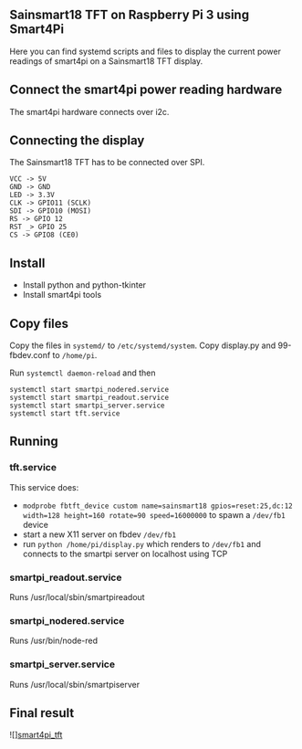 ## Sainsmart18 TFT on Raspberry Pi 3 using Smart4Pi

Here you can find systemd scripts and files to display the current
power readings of smart4pi on a Sainsmart18 TFT display.

## Connect the smart4pi power reading hardware
The smart4pi hardware connects over i2c.

## Connecting the display
The Sainsmart18 TFT has to be connected over SPI.

    VCC -> 5V
    GND -> GND
    LED -> 3.3V
    CLK -> GPIO11 (SCLK)
    SDI -> GPIO10 (MOSI)
    RS -> GPIO 12
    RST _> GPIO 25
    CS -> GPIO8 (CE0)

## Install
* Install python and python-tkinter
* Install smart4pi tools

## Copy files
Copy the files in `systemd/` to `/etc/systemd/system`.
Copy display.py and 99-fbdev.conf to `/home/pi`.

Run `systemctl daemon-reload` and then

    systemctl start smartpi_nodered.service
    systemctl start smartpi_readout.service
    systemctl start smartpi_server.service
    systemctl start tft.service

## Running
### tft.service
This service does:
* `modprobe fbtft_device custom name=sainsmart18 gpios=reset:25,dc:12 width=128 height=160 rotate=90 speed=16000000`
  to spawn a `/dev/fb1` device
* start a new X11 server on fbdev `/dev/fb1`
* run `python /home/pi/display.py`
  which renders to `/dev/fb1` and connects to the smartpi server on localhost using TCP

### smartpi_readout.service
Runs /usr/local/sbin/smartpireadout

### smartpi_nodered.service
Runs /usr/bin/node-red

### smartpi_server.service
Runs /usr/local/sbin/smartpiserver

## Final result

![][smart4pi_tft](smart4pi_tft.jpg)

